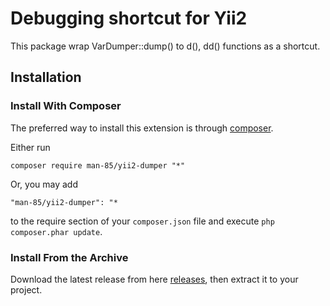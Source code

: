 Debugging shortcut for Yii2
======================
This package wrap VarDumper::dump() to d(), dd() functions as a shortcut.

Installation
------------
### Install With Composer

The preferred way to install this extension is through [composer](http://getcomposer.org/download/).

Either run

```
composer require man-85/yii2-dumper "*"
```

Or, you may add

```
"man-85/yii2-dumper": "*
```

to the require section of your `composer.json` file and execute `php composer.phar update`.

### Install From the Archive

Download the latest release from here [releases](https://github.com/man-85/yii2-dumper/releases), then extract it to your project.
